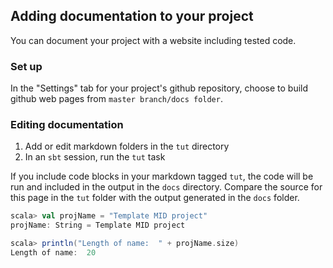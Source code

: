 ## Adding documentation to your project


You can document your project with a website including tested code.


### Set up

In the "Settings" tab for your project's github repository, choose to build github web pages from `master branch/docs folder`.


### Editing documentation


1.  Add or edit markdown folders in the `tut` directory
2.  In an `sbt` session, run the `tut` task


If you include code blocks in your markdown tagged `tut`, the code will be run and included in the output in the `docs` directory.  Compare the source for this page in the `tut` folder with the output generated in the `docs` folder.

```scala
scala> val projName = "Template MID project"
projName: String = Template MID project

scala> println("Length of name:  " + projName.size)
Length of name:  20
```
